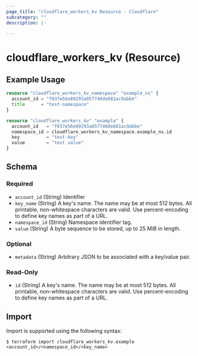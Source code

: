 ```yaml
---
page_title: "cloudflare_workers_kv Resource - Cloudflare"
subcategory: ""
description: |-
  
---
```


# cloudflare_workers_kv (Resource)



## Example Usage

```terraform
resource "cloudflare_workers_kv_namespace" "example_ns" {
  account_id = "f037e56e89293a057740de681ac9abbe"
  title      = "test-namespace"
}

resource "cloudflare_workers_kv" "example" {
  account_id   = "f037e56e89293a057740de681ac9abbe"
  namespace_id = cloudflare_workers_kv_namespace.example_ns.id
  key          = "test-key"
  value        = "test value"
}
```
<!-- schema generated by tfplugindocs -->
## Schema

### Required

- `account_id` (String) Identifier
- `key_name` (String) A key's name. The name may be at most 512 bytes. All printable, non-whitespace characters are valid. Use percent-encoding to define key names as part of a URL.
- `namespace_id` (String) Namespace identifier tag.
- `value` (String) A byte sequence to be stored, up to 25 MiB in length.

### Optional

- `metadata` (String) Arbitrary JSON to be associated with a key/value pair.

### Read-Only

- `id` (String) A key's name. The name may be at most 512 bytes. All printable, non-whitespace characters are valid. Use percent-encoding to define key names as part of a URL.

## Import

Import is supported using the following syntax:

```shell
$ terraform import cloudflare_workers_kv.example <account_id>/<namespace_id>/<key_name>
```
